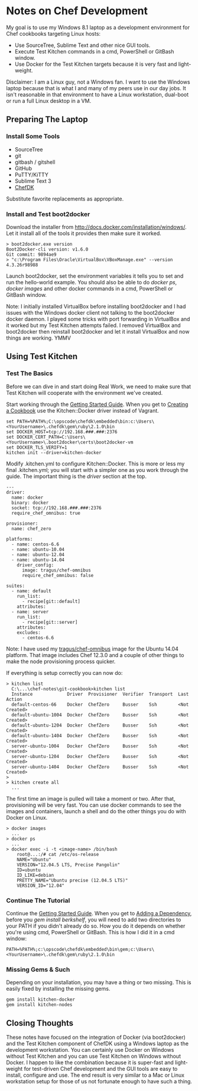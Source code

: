Notes on Chef Development
=========================

My goal is to use my Windows 8.1 laptop as a development environment for Chef cookbooks targeting Linux hosts:

- Use SourceTree, Sublime Text and other nice GUI tools.
- Execute Test Kitchen commands in a cmd, PowerShell or GitBash window.
- Use Docker for the Test Kitchen targets because it is very fast and light-weight.


Disclaimer:
I am a Linux guy, not a Windows fan. I want to use the Windows laptop because that is what I and many of my peers use in our day jobs. It isn't reasonable in that environment to have a Linux workstation, dual-boot or run a full Linux desktop in a VM.


Preparing The Laptop
--------------------

### Install Some Tools

* SourceTree
* git
* gitbash / gitshell
* GitHub
* PuTTY/KiTTY
* Sublime Text 3
* [ChefDK](https://downloads.chef.io/chef-dk/)

Substitute favorite replacements as appropriate.

### Install and Test boot2docker

Download the installer from http://docs.docker.com/installation/windows/. Let it install all of the tools it provides then make sure it worked.

```
> boot2docker.exe version
Boot2Docker-cli version: v1.6.0
Git commit: 9894ae9
> "c:\Program Files\Oracle\VirtualBox\VBoxManage.exe" --version
4.3.26r98988
```

Launch boot2docker, set the environment variables it tells you to set and run the hello-world example. You should also be able to do *docker ps*, *docker images* and other docker commands in a cmd, PowerShell or GitBash window.

Note:  I initially installed VirtualBox before installing boot2docker and I had issues with the Windows docker client not talking to the boot2docker docker daemon. I played some tricks with port forwarding in VirtualBox and it worked but my Test Kitchen attempts failed. I removed VirtualBox and boot2docker then reinstall boot2docker and let it install VirtualBox and now things are working. YMMV


Using Test Kitchen
--------------------

### Test The Basics

Before we can dive in and start doing Real Work, we need to make sure that Test Kitchen will cooperate with the environment we've created.

Start working through the [Getting Started Guide](http://kitchen.ci/docs/getting-started). When you get to [Creating a Cookbook](http://kitchen.ci/docs/getting-started/creating-cookbook) use the Kitchen::Docker driver instead of Vagrant.

```
set PATH=%PATH%;C:\opscode\chefdk\embedded\bin:c:\Users\<YourUsername>\.chefdk\gem\ruby\2.1.0\bin
set DOCKER_HOST=tcp://192.168.###.###:2376
set DOCKER_CERT_PATH=C:\Users\<YourUsername>\.boot2docker\certs\boot2docker-vm
set DOCKER_TLS_VERIFY=1
kitchen init --driver=kitchen-docker
```

Modify .kitchen.yml to configure Kitchen::Docker. This is more or less my final .kitchen.yml; you will start with a simpler one as you work through the guide. The important thing is the *driver* section at the top.

```
---
driver:
  name: docker
  binary: docker
  socket: tcp://192.168.###.###:2376
  require_chef_omnibus: true

provisioner:
  name: chef_zero

platforms:
  - name: centos-6.6
  - name: ubuntu-10.04
  - name: ubuntu-12.04
  - name: ubuntu-14.04
    driver_config:
      image: tragus/chef-omnibus
      require_chef_omnibus: false

suites:
  - name: default
    run_list:
      - recipe[git::default]
    attributes:
  - name: server
    run_list:
      - recipe[git::server]
    attributes:
    excludes:
      - centos-6.6
```

Note: I have used my [tragus/chef-omnibus](https://registry.hub.docker.com/u/tragus/chef-omnibus/) image for the Ubuntu 14.04 platform. That image includes Chef 12.3.0 and a couple of other things to make the node provisioning process quicker.

If everything is setup correctly you can now do:

```
> kitchen list
  C:\...\chef-notes\git-cookbook>kitchen list
  Instance             Driver  Provisioner  Verifier  Transport  Last Action
  default-centos-66    Docker  ChefZero     Busser    Ssh        <Not Created>
  default-ubuntu-1004  Docker  ChefZero     Busser    Ssh        <Not Created>
  default-ubuntu-1204  Docker  ChefZero     Busser    Ssh        <Not Created>
  default-ubuntu-1404  Docker  ChefZero     Busser    Ssh        <Not Created>
  server-ubuntu-1004   Docker  ChefZero     Busser    Ssh        <Not Created>
  server-ubuntu-1204   Docker  ChefZero     Busser    Ssh        <Not Created>
  server-ubuntu-1404   Docker  ChefZero     Busser    Ssh        <Not Created>
>
> kitchen create all
  ...
```

The first time an image is pulled will take a moment or two. After that, provisioning will be very fast. You can use docker commands to see the images and containers, launch a shell and do the other things you do with Docker on Linux.

```
> docker images
  ...
> docker ps
  ...
> docker exec -i -t <image-name> /bin/bash
    root@...:/# cat /etc/os-release
    NAME="Ubuntu"
    VERSION="12.04.5 LTS, Precise Pangolin"
    ID=ubuntu
    ID_LIKE=debian
    PRETTY_NAME="Ubuntu precise (12.04.5 LTS)"
    VERSION_ID="12.04"
```

### Continue The Tutorial

Continue the [Getting Started Guide](http://kitchen.ci/docs/getting-started). When you get to [Adding a Dependency](http://kitchen.ci/docs/getting-started/adding-dependency), before you *gem install berkshelf*, you will need to add two directories to your PATH if you didn't already do so. How you do it depends on whether you're using cmd, PowerShell or GitBash. This is how I did it in a cmd window:

```
PATH=%PATH%;c:\opscode\chefdk\embedded\bin\gem;c:\Users\<YourUsername>\.chefdk\gem\ruby\2.1.0\bin
```

### Missing Gems & Such

Depending on your installation, you may have a thing or two missing. This is easily fixed by installing the missing gems.

```
gem install kitchen-docker
gem install kitchen-nodes
```

Closing Thoughts
----------------

These notes have focused on the integration of Docker (via boot2docker) and the Test Kitchen component of ChefDK using a Windows laptop as the development workstation. You can certainly use Docker on Windows without Test Kitchen and you can use Test Kitchen on Windows without Docker. I happen to like the combination because it is super-fast and light-weight for test-driven Chef development and the GUI tools are easy to install, configure and use. The end result is very similar to a Mac or Linux workstation setup for those of us not fortunate enough to have such a thing.

